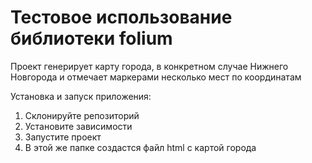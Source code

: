 # Тестовое использование библиотеки folium

Проект генерирует карту города, в конкретном случае Нижнего Новгорода и отмечает маркерами несколько мест по координатам

Установка и запуск приложения:
1. Склонируйте репозиторий
2. Установите зависимости
3. Запустите проект 
4. В этой же папке создастся файл html с картой города